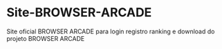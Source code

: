 # Site-BROWSER-ARCADE
Site oficial BROWSER ARCADE para login registro ranking e download do projeto BROWSER ARCADE 
